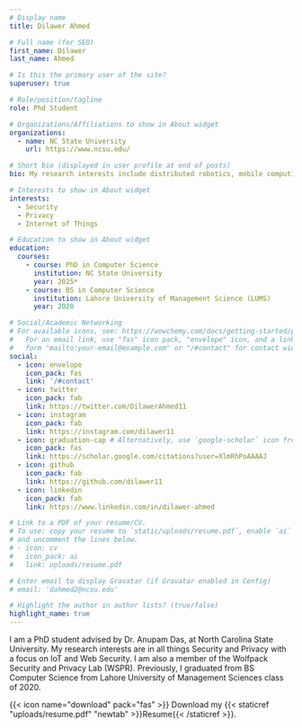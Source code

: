 ```yaml
---
# Display name
title: Dilawer Ahmed

# Full name (for SEO)
first_name: Dilawer
last_name: Ahmed

# Is this the primary user of the site?
superuser: true

# Role/position/tagline
role: Phd Student

# Organizations/Affiliations to show in About widget
organizations:
  - name: NC State University
    url: https://www.ncsu.edu/

# Short bio (displayed in user profile at end of posts)
bio: My research interests include distributed robotics, mobile computing and programmable matter.

# Interests to show in About widget
interests:
  - Security
  - Privacy
  - Internet of Things

# Education to show in About widget
education:
  courses:
    - course: PhD in Computer Science
      institution: NC State University
      year: 2025*
    - course: BS in Computer Science
      institution: Lahore University of Management Science (LUMS)
      year: 2020

# Social/Academic Networking
# For available icons, see: https://wowchemy.com/docs/getting-started/page-builder/#icons
#   For an email link, use "fas" icon pack, "envelope" icon, and a link in the
#   form "mailto:your-email@example.com" or "/#contact" for contact widget.
social:
  - icon: envelope
    icon_pack: fas
    link: '/#contact'
  - icon: twitter
    icon_pack: fab
    link: https://twitter.com/DilawerAhmed11
  - icon: instagram
    icon_pack: fab
    link: https://instagram.com/dilawer11
  - icon: graduation-cap # Alternatively, use `google-scholar` icon from `ai` icon pack
    icon_pack: fas
    link: https://scholar.google.com/citations?user=XlmRhPoAAAAJ
  - icon: github
    icon_pack: fab
    link: https://github.com/dilawer11
  - icon: linkedin
    icon_pack: fab
    link: https://www.linkedin.com/in/dilawer-ahmed

# Link to a PDF of your resume/CV.
# To use: copy your resume to `static/uploads/resume.pdf`, enable `ai` icons in `params.toml`,
# and uncomment the lines below.
# - icon: cv
#   icon_pack: ai
#   link: uploads/resume.pdf

# Enter email to display Gravatar (if Gravatar enabled in Config)
# email: 'dahmed2@ncsu.edu'

# Highlight the author in author lists? (true/false)
highlight_name: true
---
```


I am a PhD student advised by Dr. Anupam Das, at North Carolina State University. My research interests are in all things Security and Privacy with a focus on IoT and Web Security. I am also a member of the Wolfpack Security and Privacy Lab (WSPR). Previously, I graduated from BS Computer Science from Lahore University of Management Sciences class of 2020.

{{< icon name="download" pack="fas" >}} Download my {{< staticref "uploads/resume.pdf" "newtab" >}}Resume{{< /staticref >}}.
